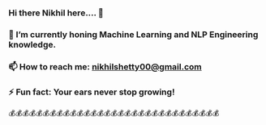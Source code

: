 ### Hi there Nikhil here....  👋




### 🔭 I’m currently honing Machine Learning and NLP Engineering knowledge. 
### 📫 How to reach me: nikhilshetty00@gmail.com
### ⚡ Fun fact: Your ears never stop growing!
💰💰💰💰💰💰💰💰💰💰💰💰💰💰💰💰💰💰💰💰💰💰💰💰💰💰💰💰💰💰💰
